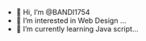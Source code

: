 - 👋 Hi, I’m @BANDI1754
- 👀 I’m interested in Web Design ...
- 🌱 I’m currently learning Java script...

<!---
BANDI1754/BANDI1754 is a ✨ special ✨ repository because its `README.md` (this file) appears on your GitHub profile.
You can click the Preview link to take a look at your changes.
--->
